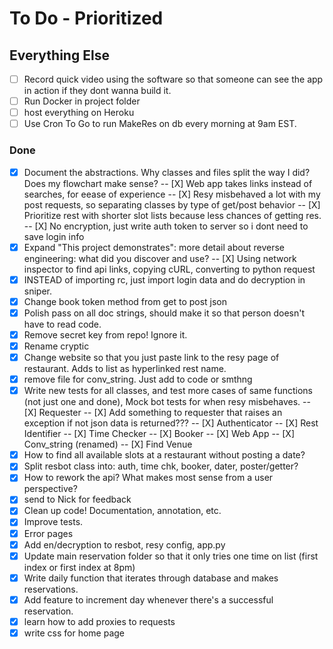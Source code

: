 # To Do - Prioritized




## Everything Else

- [ ] Record quick video using the software so that someone can see the app in action if they dont wanna build it. 
- [ ] Run Docker in project folder
- [ ] host everything on Heroku
- [ ] Use Cron To Go to run MakeRes on db every morning at 9am EST. 

### Done



- [X] Document the abstractions. Why classes and files split the way I did? Does my flowchart make sense?
-- [X] Web app takes links instead of searches, for eease of experience
-- [X] Resy misbehaved a lot with my post requests, so separating classes by type of get/post behavior
-- [X] Prioritize rest with shorter slot lists because less chances of getting res.
-- [X] No encryption, just write auth token to server so i dont need to save login info
- [X] Expand "This project demonstrates": more detail about reverse engineering: what did you discover and use?
-- [X] Using network inspector to find api links, copying cURL, converting to python request
- [X] INSTEAD of importing rc, just import login data and do decryption in sniper. 
- [X] Change book token method from get to post json
- [X] Polish pass on all doc strings, should make it so that person doesn't have to read code. 
- [X] Remove secret key from repo! Ignore it. 
- [X] Rename cryptic
- [X] Change website so that you just paste link to the resy page of restaurant. Adds to list as hyperlinked rest name. 
- [X] remove file for conv_string. Just add to code or smthng
- [X] Write new tests for all classes, and test more cases of same functions (not just one and done), Mock bot tests for when resy misbehaves.
-- [X] Requester
-- [X] Add something to requester that raises an exception if not json data is returned???
-- [X] Authenticator
-- [X] Rest Identifier
-- [X] Time Checker
-- [X] Booker
-- [X] Web App
-- [X] Conv_string (renamed)
-- [X] Find Venue
- [X] How to find all available slots at a restaurant without posting a date?
- [X] Split resbot class into: auth, time chk, booker, dater, poster/getter?
- [X] How to rework the api? What makes most sense from a user perspective?
- [X] send to Nick for feedback
- [X] Clean up code! Documentation, annotation, etc.
- [X] Improve tests. 
- [X] Error pages
- [X] Add en/decryption to resbot, resy config, app.py
- [X] Update main reservation folder so that it only tries one time on list (first index or first index at 8pm)
- [X] Write daily function that iterates through database and makes reservations. 
- [X] Add feature to increment day whenever there's a successful reservation. 
- [X] learn how to add proxies to requests
- [X] write css for home page